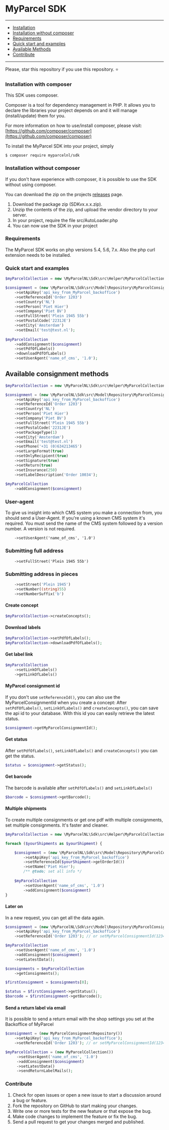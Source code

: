 # MyParcel SDK

---

- [Installation](#installation)
- [Installation without composer](#installation-without-composer)
- [Requirements](#requirements)
- [Quick start and examples](#quick-start-and-examples)
- [Available Methods](#available-methods)
- [Contribute](#contribute)

---
Please, star this repository if you use this repository. :star:

### Installation with composer

This SDK uses composer.

Composer is a tool for dependency management in PHP. It allows you to declare the libraries your project depends on and it will manage (install/update) them for you.

For more information on how to use/install composer, please visit: [https://github.com/composer/composer](https://github.com/composer/composer)

To install the MyParcel SDK into your project, simply

	$ composer require myparcelnl/sdk
	
### Installation without composer

If you don't have experience with composer, it is possible to use the SDK without using composer.

You can download the zip on the projects [releases](https://github.com/myparcelnl/sdk/releases) page.

1. Download the package zip (SDKvx.x.x.zip).
2. Unzip the contents of the zip, and upload the vendor directory to your server.
3. In your project, require the file src/AutoLoader.php
4. You can now use the SDK in your project

### Requirements

The MyParcel SDK works on php versions 5.4, 5.6, 7.x.
Also the php curl extension needs to be installed.

### Quick start and examples

```php
$myParcelCollection = new \MyParcelNL\Sdk\src\Helper\MyParcelCollection();

$consignment = (new \MyParcelNL\Sdk\src\Model\Repository\MyParcelConsignmentRepository())
    ->setApiKey('api_key_from_MyParcel_backoffice')
    ->setReferenceId('Order 1203')
    ->setCountry('NL')
    ->setPerson('Piet Hier')
    ->setCompany('Piet BV')
    ->setFullStreet('Plein 1945 55b')
    ->setPostalCode('2231JE')
    ->setCity('Amsterdam')
    ->setEmail('test@test.nl');
    
$myParcelCollection
    ->addConsignment($consignment)
    ->setPdfOfLabels()
    ->downloadPdfOfLabels()
    ->setUserAgent('name_of_cms', '1.0');
```

## Available consignment methods
```php
$myParcelCollection = new \MyParcelNL\Sdk\src\Helper\MyParcelCollection();

$consignment = (new \MyParcelNL\Sdk\src\Model\Repository\MyParcelConsignmentRepository())
    ->setApiKey('api_key_from_MyParcel_backoffice')
    ->setReferenceId('Order 1203')
    ->setCountry('NL')
    ->setPerson('Piet Hier')
    ->setCompany('Piet BV')
    ->setFullStreet('Plein 1945 55b')
    ->setPostalCode('2231JE')
    ->setPackageType(1)
    ->setCity('Amsterdam')
    ->setEmail('test@test.nl')
    ->setPhone('+31 (0)634213465')
    ->setLargeFormat(true)
    ->setOnlyRecipient(true)
    ->setSignature(true)
    ->setReturn(true)
    ->setInsurance(250)
    ->setLabelDescription('Order 10034');
    
$myParcelCollection
    ->addConsignment($consignment)
```
### User-agent
To give us insight into which CMS system you make a connection from, you should send a User-Agent. If you're using a known CMS system it's required. You must send the name of the CMS system followed by a version number. A version is not required.
```
    ->setUserAgent('name_of_cms', '1.0')
```
### Submitting full address
```
    ->setFullStreet('Plein 1945 55b')
```
### Submitting address in pieces
```php
    ->setStreet('Plein 1945')
    ->setNumber((string)55)
    ->setNumberSuffix('b')
```
#### Create concept
```php
$myParcelCollection->createConcepts();
```
#### Download labels
```php
$myParcelCollection->setPdfOfLabels();
$myParcelCollection->downloadPdfOfLabels();
```
#### Get label link
```php
$myParcelCollection
    ->setLinkOfLabels()
    ->getLinkOfLabels()
```
#### MyParcel consignment id
If you don't use ```setReferenceId()```, you can also use the MyParcelConsignmentId when you create a concept:
After ```setPdfOfLabels()```, ```setLinkOfLabels()``` and ```createConcepts()```, you can save the api id to your database. With this id you can easily retrieve the latest status.
```php
$consignment->getMyParcelConsignmentId();
```
#### Get status
After ```setPdfOfLabels()```, ```setLinkOfLabels()``` and ```createConcepts()``` you can get the status.
```php
$status = $consignment->getStatus();
```
#### Get barcode
The barcode is available after ```setPdfOfLabels()``` and ```setLinkOfLabels()```
```php
$barcode = $consignment->getBarcode();
```
#### Multiple shipments
To create multiple consignments or get one pdf with multiple consignments, set multiple consignments. It's faster and cleaner.
```php
$myParcelCollection = new \MyParcelNL\Sdk\src\Helper\MyParcelCollection();

foreach ($yourShipments as $yourShipment) {

    $consignment = (new \MyParcelNL\Sdk\src\Model\Repository\MyParcelConsignmentRepository())
        ->setApiKey('api_key_from_MyParcel_backoffice')
        ->setReferenceId($yourShipment->getOrderId())
        ->setName('Piet Hier');
        /** @todo; set all info */
        
    $myParcelCollection
        ->setUserAgent('name_of_cms', '1.0')
        ->addConsignment($consignment)
}
```
#### Later on
In a new request, you can get all the data again.
```php
$consignment = (new \MyParcelNL\Sdk\src\Model\Repository\MyParcelConsignmentRepository())
    ->setApiKey('api_key_from_MyParcel_backoffice')
    ->setReferenceId('Order 1203'); // or setMyParcelConsignmentId(123456)

$myParcelCollection
    ->setUserAgent('name_of_cms', '1.0')
    ->addConsignment($consignment)
    ->setLatestData();

$consignments = $myParcelCollection
    ->getConsignments();

$firstConsignment = $consignments[0];

$status = $firstConsignment->getStatus();
$barcode = $firstConsignment->getBarcode();
```
#### Send a return label via email
It is possible to send a return email with the shop settings you set at the Backoffice of MyParcel
```php
$consignment = (new MyParcelConsignmentRepository())
    ->setApiKey('api_key_from_MyParcel_backoffice');
    ->setReferenceId('Order 1203'); // or setMyParcelConsignmentId(123456)

$myParcelCollection = (new MyParcelCollection())
     ->setUserAgent('name_of_cms', '1.0')
     ->addConsignment($consignment)
     ->setLatestData()
     ->sendReturnLabelMails();
```

### Contribute
1. Check for open issues or open a new issue to start a discussion around a bug or feature.
1. Fork the repository on GitHub to start making your changes.
1. Write one or more tests for the new feature or that expose the bug.
1. Make code changes to implement the feature or fix the bug.
1. Send a pull request to get your changes merged and published.

